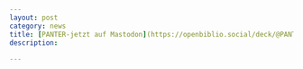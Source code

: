```yaml
---
layout: post
category: news
title: [PANTER-jetzt auf Mastodon](https://openbiblio.social/deck/@PANTER)
description: 
  
---
```

